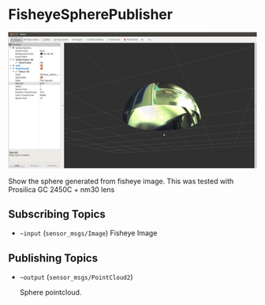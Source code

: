 # FisheyeSpherePublisher
![](images/fisheye_sphere1.png)

Show the sphere generated from fisheye image.
This was tested with Prosilica GC 2450C + nm30 lens

## Subscribing Topics
* `~input` (`sensor_msgs/Image`)
  Fisheye Image

## Publishing Topics
* `~output` (`sensor_msgs/PointCloud2`)

  Sphere pointcloud.


